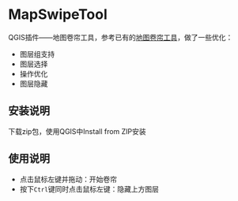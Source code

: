 # MapSwipeTool

QGIS插件——地图卷帘工具，参考已有的[地图卷帘工具](https://github.com/lmotta/mapswipetool_plugin)，做了一些优化：

- 图层组支持
- 图层选择
- 操作优化
- 图层隐藏

## 安装说明

下载zip包，使用QGIS中Install from ZIP安装

## 使用说明

- 点击鼠标左键并拖动：开始卷帘
- 按下`Ctrl`键同时点击鼠标左键：隐藏上方图层